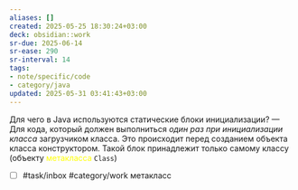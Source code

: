 ```yaml
---
aliases: []
created: 2025-05-25 18:30:24+03:00
deck: obsidian::work
sr-due: 2025-06-14
sr-ease: 290
sr-interval: 14
tags:
- note/specific/code
- category/java
updated: 2025-05-31 03:41:43+03:00
---
```


Для чего в Java используются статические блоки инициализации?
—
Для кода, который должен выполниться *один раз при инициализации класса* загрузчиком класса. Это происходит перед созданием объекта класса конструктором. Такой блок принадлежит только самому классу (объекту <font color="#ffff00">метакласса</font> `Class`)

- [ ] #task/inbox #category/work метакласс